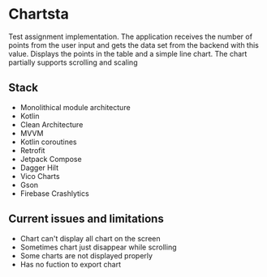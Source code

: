 # Chartsta
Test assignment implementation. The application receives the number of points from the user input and gets the data set from the backend with this value. Displays the points in the table and a simple line chart. The chart partially supports scrolling and scaling

## Stack
- Monolithical module architecture
- Kotlin
- Clean Architecture
- MVVM
- Kotlin coroutines
- Retrofit
- Jetpack Compose
- Dagger Hilt
- Vico Charts
- Gson
- Firebase Crashlytics

## Current issues and limitations
- Chart can't display all chart on the screen
- Sometimes chart just disappear while scrolling
- Some charts are not displayed properly
- Has no fuction to export chart

